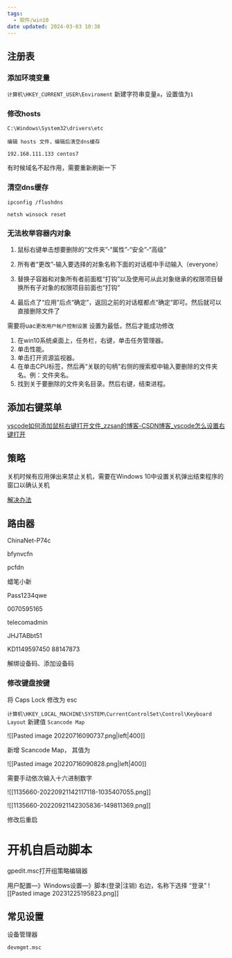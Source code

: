 ```yaml
---
tags:
  - 软件/win10
date updated: 2024-03-03 10:38
---
```


## 注册表

### 添加环境变量

`计算机\HKEY_CURRENT_USER\Enviroment`
新建字符串变量`a`，设置值为`1`

### 修改hosts

```shell
C:\Windows\System32\drivers\etc

编辑 hosts 文件，编辑后清空dns缓存

192.168.111.133 centos7
```

有时候域名不起作用，需要重新刷新一下

### 清空dns缓存

```shell
ipconfig /flushdns

netsh winsock reset
```

### 无法枚举容器内对象

1. 鼠标右键单击想要删除的“文件夹”-“属性”-“安全”-“高级”

2. 所有者“更改”-输入要选择的对象名称下面的对话框中手动输入（everyone）

3. 替换子容器和对象所有者前面框“打钩”以及使用可从此对象继承的权限项目替换所有子对象的权限项目前面也“打钩”

4. 最后点了“应用”后点“确定”，返回之前的对话框都点“确定”即可。然后就可以直接删除文件了

需要将uac`更改用户帐户控制设置` 设置为最低，然后才能成功修改

1. 在win10系统桌面上，任务栏，右键，单击任务管理器。
2. 单击性能。
3. 单击打开资源监视器。
4. 在单击CPU标签，然后再“关联的句柄”右侧的搜索框中输入要删除的文件夹名。例：文件夹名。
5. 找到关于要删除的文件夹名目录。然后右键，结束进程。

## 添加右键菜单

[vscode如何添加鼠标右键打开文件_zzsan的博客-CSDN博客_vscode怎么设置右键打开](https://blog.csdn.net/zzsan/article/details/79305279)

## 策略

关机时候有应用弹出来禁止关机，需要在Windows 10中设置关机弹出结束程序的窗口以确认关机

[解决办法](https://www.cnblogs.com/lumc5/p/15264886.html)

## 路由器

ChinaNet-P74c

bfynvcfn

pcfdn

蜡笔小新

Pass1234qwe

0070595165

telecomadmin

JHJTABbt51

KD1149597450
88147873

解绑设备码、添加设备码

### 修改键盘按键

将 Caps Lock 修改为 esc

`计算机\HKEY_LOCAL_MACHINE\SYSTEM\CurrentControlSet\Control\Keyboard Layout` 新建值 `Scancode Map`

![[Pasted image 20220716090737.png|left|400]]

新增 Scancode Map， 其值为

![[Pasted image 20220716090828.png|left|400]]

需要手动依次输入十六进制数字

![[1135660-20220921142117118-1035407055.png]]

![[1135660-20220921142305836-149811369.png]]

修改后重启
# 开机自启动脚本

gpedit.msc打开组策略编辑器

用户配置—》Windows设置—》脚本(登录|注销) 右边，名称下选择 “登录”
![[Pasted image 20231225195823.png]]


## 常见设置

设备管理器
```shell
devmgmt.msc
```